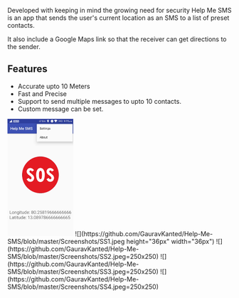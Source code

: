 
Developed with keeping in mind the growing need for security Help Me SMS is an app that sends the user's current location as an SMS to a list of preset contacts. 

It also include a Google Maps link so that the receiver can get directions to the sender.

## Features
- Accurate upto 10 Meters
- Fast and Precise
- Support to send multiple messages to upto 10 contacts.
- Custom message can be set.

<img src="https://github.com/GauravKanted/Help-Me-SMS/blob/master/Screenshots/SS1.jpeg" width="148">
![](https://github.com/GauravKanted/Help-Me-SMS/blob/master/Screenshots/SS1.jpeg height="36px" width="36px")
![](https://github.com/GauravKanted/Help-Me-SMS/blob/master/Screenshots/SS2.jpeg=250x250)
![](https://github.com/GauravKanted/Help-Me-SMS/blob/master/Screenshots/SS3.jpeg=250x250)
![](https://github.com/GauravKanted/Help-Me-SMS/blob/master/Screenshots/SS4.jpeg=250x250)

